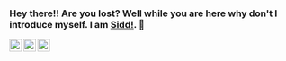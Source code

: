 ### Hey there!! Are you lost? Well while you are here why don't I introduce myself. I am [Sidd!](https://www.siddpanchal.website/). 👋

<a href="https://www.linkedin.com/in/siddharth-panchal-23405923/">
  <img align="left" alt="Sidd's Linkedin" width="22px" src="https://user-images.githubusercontent.com/1678719/207121451-a2b8ab76-b7d8-419b-b598-502b148a7a2e.png" />
</a>
<a href="https://www.siddpanchal.website/">
  <img align="left" alt="Sidd's Website" width="22px" src="https://user-images.githubusercontent.com/1678719/207121713-7b8293b7-3875-48f4-af32-e783d6ea7722.png" />
</a>
<a href="https://discordapp.com/users/sidthree16#2863">
  <img align="left" alt="Sidd's Discord" width="22px" src="https://user-images.githubusercontent.com/1678719/207121927-360fcc23-4eb7-4eac-aaed-dbb2ea8228fa.png" />
</a>

<!--
**sidthree6/sidthree6** is a ✨ _special_ ✨ repository because its `README.md` (this file) appears on your GitHub profile.

Here are some ideas to get you started:

- 🔭 I’m currently working on ...
- 🌱 I’m currently learning ...
- 👯 I’m looking to collaborate on ...
- 🤔 I’m looking for help with ...
- 💬 Ask me about ...
- 📫 How to reach me: ...
- 😄 Pronouns: ...
- ⚡ Fun fact: ...
-->
